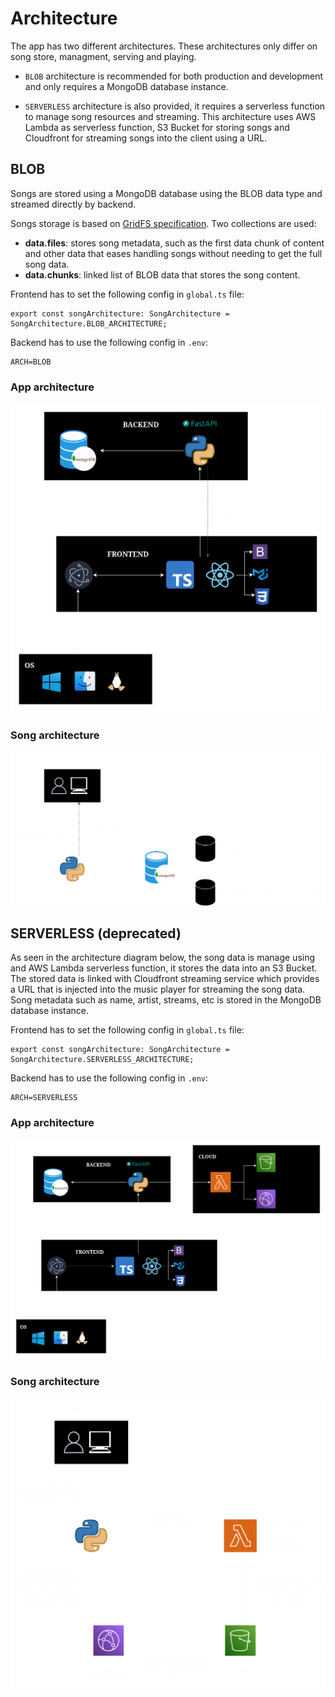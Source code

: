 # Architecture

The app has two different architectures. These architectures only differ on song store, managment, serving
and playing.

* `BLOB` architecture is recommended for both production and development and only requires a MongoDB database instance.

* `SERVERLESS` architecture is also provided, it requires a serverless function to manage song resources and streaming. This architecture uses AWS Lambda as serverless function, S3 Bucket for storing songs and Cloudfront for streaming songs into the client using a URL.

## BLOB

Songs are stored using a MongoDB database using the BLOB data type and streamed directly by backend.

Songs storage is based on [GridFS specification](https://www.mongodb.com/docs/manual/core/gridfs/). Two collections are used:

* **data.files**: stores song metadata, such as the first data chunk of content and other data that
eases handling songs without needing to get the full song data.
* **data.chunks**: linked list of BLOB data that stores the song content.

Frontend has to set the following config in `global.ts` file:

```
export const songArchitecture: SongArchitecture = SongArchitecture.BLOB_ARCHITECTURE;
```

Backend has to use the following config in `.env`:

```
ARCH=BLOB
```

### App architecture

![BLOB ARCHITECTURE](assets/architecture/app_architecture_blob.png)

### Song architecture

![SONG ARCHITECTURE](assets/architecture/song-architecture-blob.png)

## SERVERLESS (deprecated)

As seen in the architecture diagram below, the song data is manage using and AWS Lambda serverless function, it
stores the data into an S3 Bucket. The stored data is linked with Cloudfront streaming service which provides
a URL that is injected into the music player for streaming the song data. Song metadata such as name, artist, streams, etc is stored in the MongoDB database instance.

Frontend has to set the following config in `global.ts` file:

```
export const songArchitecture: SongArchitecture = SongArchitecture.SERVERLESS_ARCHITECTURE;
```

Backend has to use the following config in `.env`:

```
ARCH=SERVERLESS
```

### App architecture
![STREAMING SERVERLESS ARCHITECTURE](assets/architecture/app_architecture_serverless.png)

### Song architecture
![STREAMING SONG ARCHITECTURE](assets/architecture/song_architecture_serverless.png)
